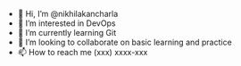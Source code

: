 - 👋 Hi, I’m @nikhilakancharla
- 👀 I’m interested in DevOps
- 🌱 I’m currently learning Git
- 💞️ I’m looking to collaborate on basic learning and practice
- 📫 How to reach me (xxx) xxxx-xxx

<!---
nikhilakancharla/nikhilakancharla is a ✨ special ✨ repository because its `README.md` (this file) appears on your GitHub profile.
You can click the Preview link to take a look at your changes.
--->
